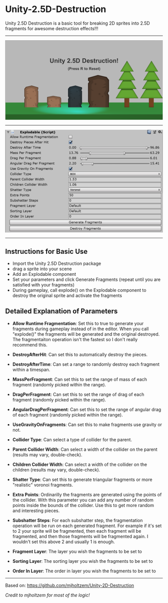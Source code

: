 # Unity-2.5D-Destruction
Unity 2.5D Destruction is a basic tool for breaking 2D sprites into 2.5D fragments for awesome destruction effects!!!

------------------

<img src="destruction_2.5d_scene.png" alt="Destruction 2.5D Editor Scene"/>

------------------

<img src="destruction_2.5d_editor.png" alt="Destruction 2.5D Editor Window"/>

------------------

## Instructions for Basic Use
* Import the Unity 2.5D Destruction package
* drag a sprite into your scene
* Add an Explodable component
* Set your parameters and click Generate Fragments (repeat until you are satisfied with your fragments)
* During gameplay, call explode() on the Explodable component to destroy the original sprite and activate the fragments

## Detailed Explanation of Parameters
- **Allow Runtime Fragmentation**: Set this to true to generate your fragments during gameplay instead of in the editor. When you call "explode()" the fragments will be generated and the original destroyed.
The fragmentaiton operation isn't the fastest so I don't really recommend this.

- **DestroyAfterHit**: Can set this to automatically destroy the pieces.

- **DestroyAfterTime**: Can set a range to randomly destroy each fragment within a timespan.

- **MassPerFragment**: Can set this to set the range of mass of each fragment (randomly picked within the range).

- **DragPerFragment**: Can set this to set the range of drag of each fragment (randomly picked within the range).

- **AngularDragPerFragment**: Can set this to set the range of angular drag of each fragment (randomly picked within the range).

- **UseGravityOnFragments**: Can set this to make fragments use gravity or not.

- **Collider Type**: Can select a type of collider for the parent.

- **Parent Collider Width**: Can select a width of the collider on the parent (results may vary, double-check).

- **Children Collider Width**: Can select a width of the collider on the children (results may vary, double-check).

- **Shatter Type**: Can set this to generate triangular fragments or more "realistic" voronoi fragments.

- **Extra Points**: Ordinarilly the fragments are generated using the points of the collider. With this parameter you can add any number of random points inside the bounds of the collider.
Use this to get more random and interesting pieces.

- **Subshatter Steps**: For each subshatter step, the fragmentation operation will be run on each generated fragment. For example if it's set to 2 your sprite will be fragmented, then each fragment
will be fragmented, and then those fragments will be fragmented again. I wouldn't set this above 2 and usually 1 is enough.

- **Fragment Layer**: The layer you wish the fragments to be set to

- **Sorting Layer**: The sorting layer you wish the fragments to be set to

- **Order In Layer**: The order in layer you wish the fragments to be set to

------------------

Based on: https://github.com/mjholtzem/Unity-2D-Destruction

*Credit to mjholtzem for most of the logic!*
